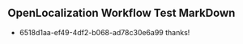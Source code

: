 ## OpenLocalization Workflow Test MarkDown
* 6518d1aa-ef49-4df2-b068-ad78c30e6a99 thanks!

<!--HONumber=Aug16_HO1-->


